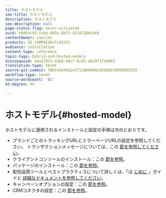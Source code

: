 ```yaml
---
title: ホストモデル
seo-title: ホストモデル
description: ホストモデル
seo-description: null
page-status-flag: never-activated
uuid: b8db3c93-ccba-465a-8b75-921d7266c4e4
contentOwner: sauviat
products: SG_CAMPAIGN/CLASSIC
audience: installation
content-type: reference
topic-tags: hybrid-and-hosted-models
discoiquuid: ada27825-42bd-48c7-bc03-a619f1fa9463
translation-type: tm+mt
source-git-commit: 70b143445b2e77128b9404e35d96b39694d55335
workflow-type: tm+mt
source-wordcount: '81'
ht-degree: 9%

---
```



# ホストモデル{#hosted-model}

ホストモデルに適用されるインストールと設定の手順は次のとおりです。

* ブランドごとのトラッキングURLとミラーページURLの設定を参照してください。 トランザクションメッセージについては、この [節を参照してください](../../message-center/using/configuring-multibranding.md)。
* クライアントコンソールのインストール：この [節を参照](../../installation/using/installing-the-client-console.md)。
* パッケージのインストール：この [節を参照](../../installation/using/installing-campaign-standard-packages.md)。
* 配信品質ツールとベストプラクティスについて詳しくは、「は [じめに](../../delivery/using/deliverability-key-points.md) 」ガイドと [詳細なドキュメントを参照してください](../../delivery/using/about-deliverability.md)。
* キャンペーンオプションの設定：この [節を参照](../../installation/using/configuring-campaign-options.md)。
* CRMコネクタの設定：この [節を参照](../../platform/using/crm-connectors.md)。

